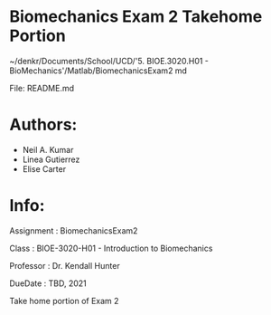 # Biomechanics Exam 2 Takehome Portion
~/denkr/Documents/School/UCD/'5. BIOE.3020.H01 - BioMechanics'/Matlab/BiomechanicsExam2 md

File: README.md

# Authors:
- Neil A. Kumar
- Linea Gutierrez
- Elise Carter

# Info:
Assignment : BiomechanicsExam2

Class      : BIOE-3020-H01 - Introduction to Biomechanics

Professor  : Dr. Kendall Hunter

DueDate    : TBD, 2021


Take home portion of Exam 2
